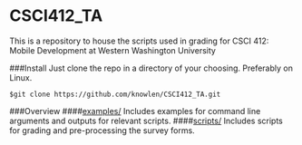 # CSCI412_TA
This is a repository to house the scripts used in grading for CSCI 412: Mobile Development at Western Washington University

###Install
Just clone the repo in a directory of your choosing. Preferably on Linux. 

`$git clone https://github.com/knowlen/CSCI412_TA.git`


###Overview
####[examples/](https://github.com/knowlen/CSCI412_TA/tree/master/examples) 
Includes examples for command line arguments and outputs for relevant scripts.
####[scripts/](https://github.com/knowlen/CSCI412_TA/tree/master/scripts) 
Includes scripts for grading and pre-processing the survey forms. 

